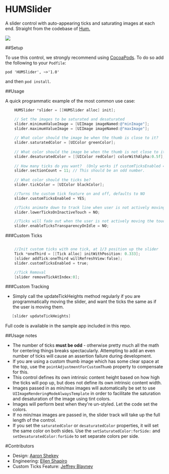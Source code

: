 HUMSlider
=========

A slider control with auto-appearing ticks and saturating images at each end. Straight from the codebase of [Hum.](http://justhum.com)

![](slider_in_action.gif)

##Setup

To use this control, we strongly recommend using [CocoaPods](http://cocoapods.org). To do so add the following to your `Podfile`:  

```
pod 'HUMSlider', ~>'1.0'
```

and then `pod install`. 

##Usage

A quick programmatic example of the most common use case: 

```objectivec
    HUMSlider *slider = [[HUMSlider alloc] init];

	// Set the images to be saturated and desaturated
	slider.minimumValueImage = [UIImage imageNamed:@"minImage"];
    slider.maximumValueImage = [UIImage imageNamed:@"maxImage"];
    
    // What color should the image be when the thumb is close to it?
    slider.saturatedColor = [UIColor greenColor];
    
    // What color should the image be when the thumb is not close to it?
    slider.desaturatedColor = [[UIColor redColor] colorWithAlpha:0.5f]; 
    
    // How many ticks do you want?  (Only works if customTicksEnabled == false)
    slider.sectionCount = 11; // This should be an odd number.
    
    // What color should the ticks be?
    slider.tickColor = [UIColor blackColor];    

    //Turns the custom tick feature on and off, defaults to NO
    slider.customTicksEnabled = YES;

    //Ticks animate down to track line when user is not actively moving the slider. Defaults to YES
    slider.lowerTicksOnInactiveTouch = NO; 

    //Ticks will fade out when the user is not actively moving the touch slider. Defaults to YES
    slider.enableTicksTransparencyOnIdle = NO; 
```

###Custom Ticks

```objectivec

    //Init custom ticks with one tick, at 1/3 position up the slider
    Tick *oneThird = [[Tick alloc] initWithPosition: 0.333];
    [slider addTick:oneThird willRefreshView:false];
    slider.customTicksEnabled = true;

    //Tick Removal
    [slider removeTickAtIndex:0];
```

###Custom Tracking

- Simply call the updateTickHeights method regularly if you are programmatically
  moving the slider, and want the ticks the same as if the user is moving them.

```objectivec
   [slider updateTickHeights]
```


Full code is available in the sample app included in this repo. 

##Usage notes

- The number of ticks **must be odd** - otherwise pretty much all the math for centering things breaks spectacularly. Attempting to add an even number of ticks will cause an assertion failure during development.
- If you are using a custom thumb image which has some clear space at the top, use the `pointAdjustmentForCustomThumb` property to compensate for this. 
- This control defines its own intrinsic content height based on how high the ticks will pop up, but does not define its own intrinsic content width. 
- Images passed in as min/max images will automatically be set to use `UIImageRenderingModeAlwaysTemplate` in order to facilitate the saturation and desaturation of the image using tint colors.
- Images will perform best when they're un-styled. Let the code set the colors. 
- If no min/max images are passed in, the slider track will take up the full length of the control. 
- If you set the `saturatedColor` or `desaturatedColor` properties, it will set the same color on both sides. Use the `setSaturatedColor:forSide:` and `setDesaturatedColor:forSide` to set separate colors per side. 


#Contributors

- Design: [Aaron Shekey](http://github.com/aaronshekey)
- Engineering: [Ellen Shapiro](http://github.com/designatednerd)
- Custom Ticks Feature: [Jeffrey Blayney](https://github.com/thejeff77)